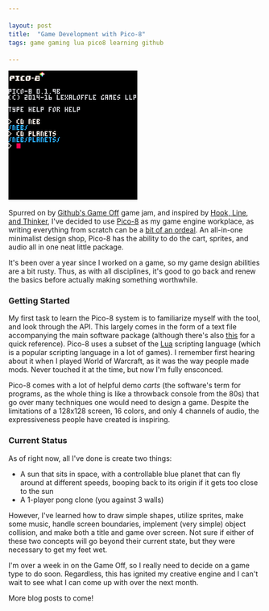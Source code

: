```yaml
---

layout: post
title:  "Game Development with Pico-8"
tags: game gaming lua pico8 learning github

---
```


<p><a href="{{ page.url }}"><img alt="Pico-8 Cart Loading" src="/assets/images/posts/pico8-startup.gif" width="256" height="256" /></a></p>

Spurred on by [Github's Game Off](https://github.com/github/game-off-2016) game jam, and inspired by [Hook, Line, and Thinker](https://itch.io/jam/fishing-jam-2/topic/44829/fishing-puzzle-game-in-pico-8-hook-line-and-thinker), I've decided to use [Pico-8](http://lexaloffle.com/pico-8.php) as my game engine workplace, as writing everything from scratch can be a [bit of an ordeal](/2015/06/08/gem-warrior-part-1-of-who-knows/). An all-in-one minimalist design shop, Pico-8 has the ability to do the cart, sprites, and audio all in one neat little package.

<!--more-->

It's been over a year since I worked on a game, so my game design abilities are a bit rusty. Thus, as with all disciplines, it's good to go back and renew the basics before actually making something worthwhile.

### Getting Started
My first task to learn the Pico-8 system is to familiarize myself with the tool, and look through the API. This largely comes in the form of a text file accompanying the main software package (although there's also [this](https://neko250.github.io/pico8-api/) for a quick reference). Pico-8 uses a subset of the [Lua](https://www.lua.org) scripting language (which is a popular scripting language in a lot of games). I remember first hearing about it when I played World of Warcraft, as it was the way people made mods. Never touched it at the time, but now I'm fully ensconced.

Pico-8 comes with a lot of helpful demo *carts* (the software's term for programs, as the whole thing is like a throwback console from the 80s) that go over many techniques one would need to design a game. Despite the limitations of a 128x128 screen, 16 colors, and only 4 channels of audio, the expressiveness people have created is inspiring.

### Current Status
As of right now, all I've done is create two things:
* A sun that sits in space, with a controllable blue planet that can fly around at different speeds, booping back to its origin if it gets too close to the sun
* A 1-player pong clone (you against 3 walls)

However, I've learned how to draw simple shapes, utilize sprites, make some music, handle screen boundaries, implement (very simple) object collision, and make both a title and game over screen. Not sure if either of these two concepts will go beyond their current state, but they were necessary to get my feet wet.

I'm over a week in on the Game Off, so I really need to decide on a game type to do soon. Regardless, this has ignited my creative engine and I can't wait to see what I can come up with over the next month.

More blog posts to come!
